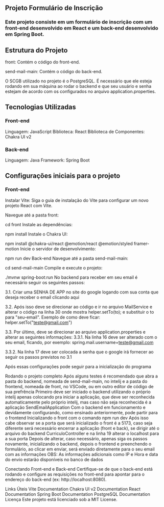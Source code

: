 ## Projeto Formulário de Inscrição
### Este projeto consiste em um formulário de inscrição com um front-end desenvolvido em React e um back-end desenvolvido em Spring Boot.

## Estrutura do Projeto
  front: Contém o código do front-end.

  send-mail-main: Contém o código do back-end.

  O SCGB utilizado no projeto é o PostgreSQL. É necessário que ele esteja rodando em sua máquina ao rodar o backend e que seu usuário e senha estejam de acordo com os configurados no arquivo application.properties.

## Tecnologias Utilizadas
### Front-end
  Linguagem: JavaScript
  Biblioteca: React
  Biblioteca de Componentes: Chakra UI v2
### Back-end
  Linguagem: Java
  Framework: Spring Boot

## Configurações iniciais para o projeto
### Front-end
Instalar Vite: Siga o guia de instalação do Vite para configurar um novo projeto React com Vite.

Navegue até a pasta front:

cd front
Instale as dependências:

npm install
Instale o Chakra UI:

npm install @chakra-ui/react @emotion/react @emotion/styled framer-motion
Inicie o servidor de desenvolvimento:

npm run dev
Back-end
Navegue até a pasta send-mail-main:

cd send-mail-main
Compile e execute o projeto:

./mvnw spring-boot:run
No backend para receber em seu email é necessário seguir os seguintes passos:

3.1. Criar uma SENHA DE APP no site do google logando com sua conta que deseja receber o email clicando aqui

3.2. Após isso deve se direcionar ao código e ir no arquivo MailService e alterar o código na linha 30 onde mostra helper.setTo(to); e substituir o to para "seu-email". Exemplo de como deve ficar: helper.setTo("teste@gmail.com")

3.3. Por último, deve se direcionar ao arquivo application.properties e alterar as seguintes informações:
3.3.1. Na linha 16 deve ser alterado com o seu email, ficando, por exemplo: spring.mail.username=teste@gmail.com

3.3.2. Na linha 17 deve ser colocada a senha que o google irá fornecer ao seguir os passos previstos no 3.1

Após essas configurações pode seguir para a inicialização do programa

Rodando o projeto completo
Após alguns testes é recomendado que abra a pasta do backend, nomeada de send-mail-main, no intelij e a pasta do frontend, nomeada de front, no VSCode, ou em outro editor de código de sua prefrência
Primeiro deve ser iniciado o backend utilizando o próprio intelij apenas colocando pra iniciar a aplicação, que deve ser reconhecida automaticamente pelo próprio intelij, mas caso não seja reconhecida é a aplicação SendEmailApplication
Com o backend em funcionamento e devidamente configurando, como ensinado anteriormente, pode partir para o frontend
Inicializando o front com o comando npm run dev
Após isso cabe observar se a porta que será inicializado o front é a 5173, caso seja diferente será necessário encerrar a aplicação (front e back), se dirigir até o arquivo do backend CurriculoController e na linha 19 alterar o localhost para a sua porta
Depois de alterar, caso necessário, apenas siga os passos novamente, inicializando o backend, depois o frontend e preenchendo o formulário, ao clicar em enviar, será enviado diretamente para o seu email com as informações
OBS: As informações adicionais como IP e Hora e data do envio estarão disponíveis no banco de dados

Conectando Front-end e Back-end
Certifique-se de que o back-end está rodando e configure as requisições no front-end para apontar para o endereço do back-end (ex: http://localhost:8080).

Links Úteis
Vite Documentation
Chakra UI v2 Documentation
React Documentation
Spring Boot Documentation
PostgreSQL Documentation
Licença Este projeto está licenciado sob a MIT License.
